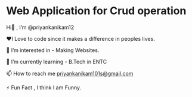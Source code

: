# Web Application for Crud operation

Hi👋 , I’m @priyankanikam12

❤️I Love to code since it makes a difference in peoples lives.

👀 I’m interested in - Making Websites.

🌱 I’m currently learning - B.Tech in ENTC

📫 How to reach me priyankanikam101s@gmail.com

⚡ Fun Fact , I think I am Funny.
